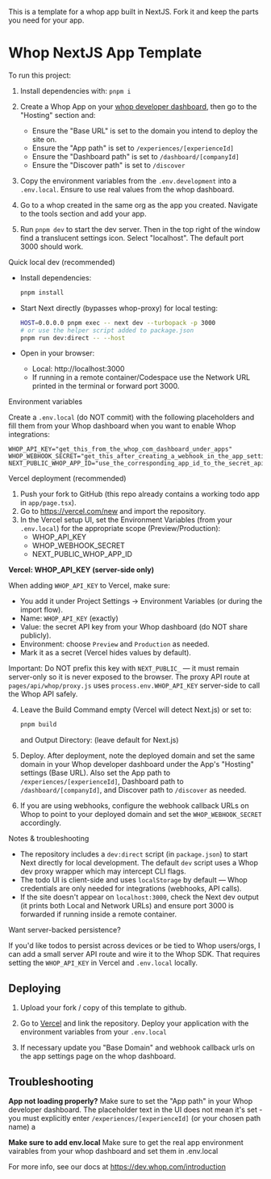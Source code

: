 This is a template for a whop app built in NextJS. Fork it and keep the parts you need for your app.

# Whop NextJS App Template

To run this project:

1. Install dependencies with: `pnpm i`

2. Create a Whop App on your [whop developer dashboard](https://whop.com/dashboard/developer/), then go to the "Hosting" section and:
	- Ensure the "Base URL" is set to the domain you intend to deploy the site on.
	- Ensure the "App path" is set to `/experiences/[experienceId]`
	- Ensure the "Dashboard path" is set to `/dashboard/[companyId]`
	- Ensure the "Discover path" is set to `/discover`

3. Copy the environment variables from the `.env.development` into a `.env.local`. Ensure to use real values from the whop dashboard.

4. Go to a whop created in the same org as the app you created. Navigate to the tools section and add your app.

5. Run `pnpm dev` to start the dev server. Then in the top right of the window find a translucent settings icon. Select "localhost". The default port 3000 should work.

Quick local dev (recommended)

 - Install dependencies:

	 ```bash
	 pnpm install
	 ```

 - Start Next directly (bypasses whop-proxy) for local testing:

	 ```bash
	 HOST=0.0.0.0 pnpm exec -- next dev --turbopack -p 3000
	 # or use the helper script added to package.json
	 pnpm run dev:direct -- --host
	 ```

 - Open in your browser:
	 - Local: http://localhost:3000
	 - If running in a remote container/Codespace use the Network URL printed in the terminal or forward port 3000.

Environment variables

Create a `.env.local` (do NOT commit) with the following placeholders and fill them from your Whop dashboard when you want to enable Whop integrations:

```
WHOP_API_KEY="get_this_from_the_whop_com_dashboard_under_apps"
WHOP_WEBHOOK_SECRET="get_this_after_creating_a_webhook_in_the_app_settings_screen"
NEXT_PUBLIC_WHOP_APP_ID="use_the_corresponding_app_id_to_the_secret_api_key"
```

Vercel deployment (recommended)

1. Push your fork to GitHub (this repo already contains a working todo app in `app/page.tsx`).
2. Go to https://vercel.com/new and import the repository.
3. In the Vercel setup UI, set the Environment Variables (from your `.env.local`) for the appropriate scope (Preview/Production):
	 - WHOP_API_KEY
	 - WHOP_WEBHOOK_SECRET
	 - NEXT_PUBLIC_WHOP_APP_ID

**Vercel: WHOP_API_KEY (server-side only)**

When adding `WHOP_API_KEY` to Vercel, make sure:

- You add it under Project Settings → Environment Variables (or during the import flow).
- Name: `WHOP_API_KEY` (exactly)
- Value: the secret API key from your Whop dashboard (do NOT share publicly).
- Environment: choose `Preview` and `Production` as needed.
- Mark it as a secret (Vercel hides values by default).

Important: Do NOT prefix this key with `NEXT_PUBLIC_` — it must remain server-only so it is never exposed to the browser. The proxy API route at `pages/api/whop/proxy.js` uses `process.env.WHOP_API_KEY` server-side to call the Whop API safely.

4. Leave the Build Command empty (Vercel will detect Next.js) or set to:

	 ```bash
	 pnpm build
	 ```

	 and Output Directory: (leave default for Next.js)

5. Deploy. After deployment, note the deployed domain and set the same domain in your Whop developer dashboard under the App's "Hosting" settings (Base URL). Also set the App path to `/experiences/[experienceId]`, Dashboard path to `/dashboard/[companyId]`, and Discover path to `/discover` as needed.

6. If you are using webhooks, configure the webhook callback URLs on Whop to point to your deployed domain and set the `WHOP_WEBHOOK_SECRET` accordingly.

Notes & troubleshooting

- The repository includes a `dev:direct` script (in `package.json`) to start Next directly for local development. The default `dev` script uses a Whop dev proxy wrapper which may intercept CLI flags.
- The todo UI is client-side and uses `localStorage` by default — Whop credentials are only needed for integrations (webhooks, API calls).
- If the site doesn't appear on `localhost:3000`, check the Next dev output (it prints both Local and Network URLs) and ensure port 3000 is forwarded if running inside a remote container.

Want server-backed persistence?

If you'd like todos to persist across devices or be tied to Whop users/orgs, I can add a small server API route and wire it to the Whop SDK. That requires setting the `WHOP_API_KEY` in Vercel and `.env.local` locally.

## Deploying

1. Upload your fork / copy of this template to github.

2. Go to [Vercel](https://vercel.com/new) and link the repository. Deploy your application with the environment variables from your `.env.local`

3. If necessary update you "Base Domain" and webhook callback urls on the app settings page on the whop dashboard.

## Troubleshooting

**App not loading properly?** Make sure to set the "App path" in your Whop developer dashboard. The placeholder text in the UI does not mean it's set - you must explicitly enter `/experiences/[experienceId]` (or your chosen path name)
a

**Make sure to add env.local** Make sure to get the real app environment vairables from your whop dashboard and set them in .env.local


For more info, see our docs at https://dev.whop.com/introduction
